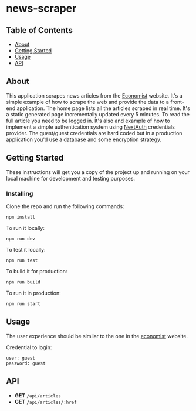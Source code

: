 # news-scraper

## Table of Contents

- [About](#about)
- [Getting Started](#getting_started)
- [Usage](#usage)
- [API](#api)


## About <a name = "about"></a>

This application scrapes news articles from the [Economist](https://www.economist.com) website.
It's a simple example of how to scrape the web and provide the data to a front-end application. 
The home page lists all the articles scraped in real time. It's a static generated page incrementally updated
every 5 minutes. To read the full article you need to be logged in. It's also and example of how to implement
a simple authentication system using [NextAuth](https://next-auth.js.org/) credentials provider. The guest/guest credentials are hard coded but in a production application you'd use a database and some encryption strategy. 
## Getting Started <a name = "getting_started"></a>

These instructions will get you a copy of the project up and running on your local machine for development and testing purposes. 


### Installing

Clone the repo and run the following commands:

```
npm install
```

To run it locally:

```
npm run dev
```

To test it locally:

```
npm run test
```

To build it for production:

```
npm run build
```

To run it in production:

```
npm run start
```

## Usage <a name = "usage"></a>

The user experience should be similar to the one in the [economist](https://www.economist.com) website.

Credential to login:
```
user: guest
password: guest
```

## API <a name = "api"></a>

- **GET** `/api/articles`
- **GET** `/api/articles/:href`